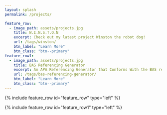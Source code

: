 ```yaml
---
layout: splash
permalink: /projects/

feature_row:
  - image_path: assets/projects.jpg
    title: W.I.N.S.T.O.N
    excerpt: Check out my latest project Winston the robot dog!
    url: /tags/winston/
    btn_label: "Learn More"
    btn_class: "btn--primary"
feature_row1:
  - image_path: assets/projects.jpg
    title: BAS Referencing Generator
    excerpt: An APA Referencing Generator that Conforms With the BAS referencing guide.
    url: /tags/bas-referencing-generator/
    btn_label: "Learn More"
    btn_class: "btn--primary"
---
```


{% include feature_row id="feature_row" type="left" %}

{% include feature_row id="feature_row1" type="left" %}